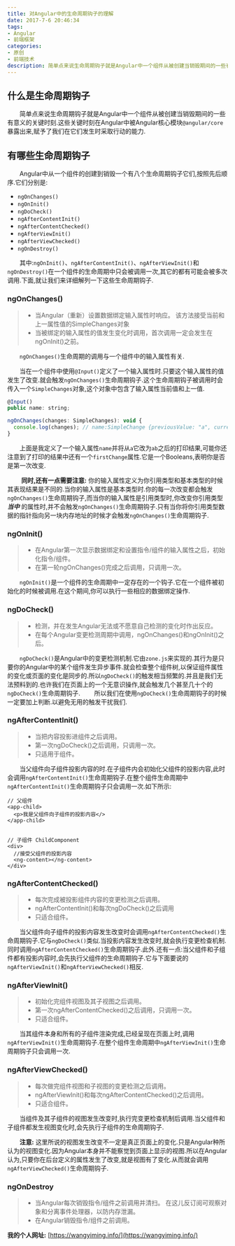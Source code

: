 ```yaml
---
title: 对Angular中的生命周期钩子的理解
date: 2017-7-6 20:46:34
tags:
- Angular
- 前端框架
categories:
- 原创
- 前端技术
description: 简单点来说生命周期钩子就是Angular中一个组件从被创建当销毁期间的一些有意义的关键时刻.这些关键时刻在Angular中被Angular核心模块`@angular/core`暴露出来,赋予了我们在它们发生时采取行动的能力.
---
```


## 什么是生命周期钩子

&emsp;&emsp;简单点来说生命周期钩子就是Angular中一个组件从被创建当销毁期间的一些有意义的关键时刻.这些关键时刻在Angular中被Angular核心模块`@angular/core`暴露出来,赋予了我们在它们发生时采取行动的能力.

## 有哪些生命周期钩子
&emsp;&emsp;Angular中从一个组件的创建到销毁一个有八个生命周期钩子它们,按照先后顺序.它们分别是:
  * `ngOnChanges()`
  * `ngOnInit()`
  * `ngDoCheck()`
  * `ngAfterContentInit()`
  * `ngAfterContentChecked()`
  * `ngAfterViewInit()`
  * `ngAfterViewChecked()`
  * `ngOnDestroy()`

&emsp;&emsp;其中:`ngOnInit()`、`ngAfterContentInit()`、`ngAfterViewInit()`和`ngOnDestroy()`在一个组件的生命周期中只会被调用一次,其它的都有可能会被多次调用.下面,就让我们来详细解列一下这些生命周期钩子.

### ngOnChanges()

> * 当Angular（重新）设置数据绑定输入属性时响应。 该方法接受当前和上一属性值的SimpleChanges对象
> * 当被绑定的输入属性的值发生变化时调用，首次调用一定会发生在ngOnInit()之前。

&emsp;&emsp;`ngOnChanges()`生命周期的调用与一个组件中的输入属性有关.

&emsp;&emsp;当在一个组件中使用`@Input()`定义了一个输入属性时.只要这个输入属性的值发生了改变.就会触发`ngOnChanges()`生命周期钩子.这个生命周期钩子被调用时会传入一个`SimpleChanges`对象,这个对象中包含了输入属性当前值和上一值.

```JavaScript
@Input()
public name: string;

ngOnChanges(changes: SimpleChanges): void {
  console.log(changes); // name:SimpleChange {previousValue: "a", currentValue: "ab", firstChange: false}
}
```

&emsp;&emsp;上面是我定义了一个输入属性`name`并将从`a`它改为`ab`之后的打印结果,可能你还注意到了打印的结果中还有一个`firstChange`属性.它是一个Booleans,表明你是否是第一次改变.

&emsp;&emsp; **同时,还有一点需要注意:** 你的输入属性定义为你引用类型和基本类型的时候其表现结果是不同的.当你的输入属性是基本类型时.你的每一次改变都会触发`ngOnChanges()`生命周期钩子,而当你的输入属性是引用类型时,你改变你引用类型 ***当中*** 的属性时,并不会触发`ngOnChanges()`生命周期钩子.只有当你将你引用类型数据的指针指向另一块内存地址的时候才会触发`ngOnChanges()`生命周期钩子.

### ngOnInit()

> * 在Angular第一次显示数据绑定和设置指令/组件的输入属性之后，初始化指令/组件。
> * 在第一轮ngOnChanges()完成之后调用，只调用一次。

&emsp;&emsp;`ngOnInit()`是一个组件的生命周期中一定存在的一个钩子.它在一个组件被初始化的时候被调用.在这个期间,你可以执行一些相应的数据绑定操作.

### ngDoCheck()
> * 检测，并在发生Angular无法或不愿意自己检测的变化时作出反应。
> * 在每个Angular变更检测周期中调用，ngOnChanges()和ngOnInit()之后。

&emsp;&emsp;`ngDoCheck()`是Angular中的变更检测机制.它由`zone.js`来实现的.其行为是只要你的Angular中的某个组件发生异步事件.就会检查整个组件树,以保证组件属性的变化或页面的变化是同步的.所以`ngDoCheck()`的触发相当频繁的.并且是我们无法预料到的.也许我们在页面上的一个无意识操作,就会触发几个甚至几十个的`ngDoCheck()`生命周期钩子.
&emsp;&emsp;所以我们在使用`ngDoCheck()`生命周期钩子的时候一定要加上判断.以避免无用的触发干扰我们.

### ngAfterContentInit()
> * 当把内容投影进组件之后调用。
> * 第一次ngDoCheck()之后调用，只调用一次。
> * 只适用于组件。

&emsp;&emsp;当父组件向子组件投影内容的时.在子组件内会初始化父组件的投影内容,此时会调用`ngAfterContentInit()`生命周期钩子.在整个组件生命周期中`ngAfterContentInit()`生命周期钩子只会调用一次.如下所示:

```
// 父组件
<app-child>
  <p>我是父组件向子组件的投影内容</>
</app-child>


// 子组件 ChildComponent
<div>
  //接受父组件的投影内容
  <ng-content></ng-content>
</div>
```

### ngAfterContentChecked()
> * 每次完成被投影组件内容的变更检测之后调用。
> * ngAfterContentInit()和每次ngDoCheck()之后调用
> * 只适合组件。

&emsp;&emsp;当父组件向子组件的投影内容发生改变时会调用`ngAfterContentChecked()`生命周期钩子.它与`ngDoCheck()`类似.当投影内容发生改变时,就会执行变更检查机制.同时调用`ngAfterContentChecked()`生命周期钩子.此外.还有一点:当父组件和子组件都有投影内容时,会先执行父组件的生命周期钩子.它与下面要说的`ngAfterViewInit()`和`ngAfterViewChecked()`相反.

### ngAfterViewInit()
> * 初始化完组件视图及其子视图之后调用。
> * 第一次ngAfterContentChecked()之后调用，只调用一次。
> * 只适合组件。

&emsp;&emsp;当其组件本身和所有的子组件渲染完成,已经呈现在页面上时,调用`ngAfterViewInit()`生命周期钩子.在整个组件生命周期中`ngAfterViewInit()`生命周期钩子只会调用一次.

### ngAfterViewChecked()
> * 每次做完组件视图和子视图的变更检测之后调用。
> * ngAfterViewInit()和每次ngAfterContentChecked()之后调用。
> * 只适合组件。

&emsp;&emsp;当组件及其子组件的视图发生改变时,执行完变更检查机制后调用.当父组件和子组件都发生视图变化时,会先执行子组件的生命周期钩子.

&emsp;&emsp;**注意:** 这里所说的视图发生改变不一定是真正页面上的变化.只是Angular种所认为的视图变化.因为Angular本身并不能察觉到页面上显示的视图.所以在Angular认为,只要你在后台定义的属性发生了改变,就是视图有了变化.从而就会调用`ngAfterViewChecked()`生命周期钩子.

### ngOnDestroy
> * 当Angular每次销毁指令/组件之前调用并清扫。 在这儿反订阅可观察对象和分离事件处理器，以防内存泄漏。
> * 在Angular销毁指令/组件之前调用。

**我的个人网址:** [https://wangyiming.info/](https://wangyiming.info/)
